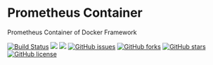 # Prometheus Container
Prometheus Container of Docker Framework

[![Build Status](https://travis-ci.org/dockerframework/prometheus.svg?branch=master)](https://travis-ci.org/dockerframework/prometheus) [![](https://images.microbadger.com/badges/image/dockerframework/prometheus:2.5.0.svg)](https://microbadger.com/images/dockerframework/prometheus:2.5.0 "Layers") [![](https://images.microbadger.com/badges/version/dockerframework/prometheus:2.5.0.svg)](https://microbadger.com/images/dockerframework/prometheus:2.5.0 "Version") [![GitHub issues](https://img.shields.io/github/issues/dockerframework/prometheus.svg)](https://github.com/dockerframework/prometheus/issues) [![GitHub forks](https://img.shields.io/github/forks/dockerframework/prometheus.svg)](https://github.com/dockerframework/prometheus/network) [![GitHub stars](https://img.shields.io/github/stars/dockerframework/prometheus.svg)](https://github.com/dockerframework/prometheus/stargazers) [![GitHub license](https://img.shields.io/badge/license-MIT-blue.svg)](https://raw.githubusercontent.com/dockerframework/prometheus/master/LICENSE)
